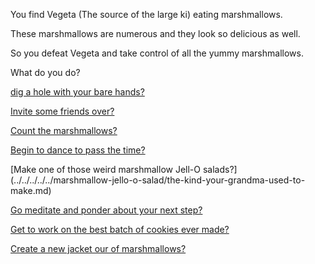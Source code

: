 You find Vegeta (The source of the large ki) eating marshmallows.

These marshmallows are numerous and they look so delicious as well.

So you defeat Vegeta and take control of all the yummy marshmallows.

What do you do?


[dig a hole with your bare hands?](../../../../../hands/hands.md)

[Invite some friends over?](../../../../../invite-friends/friends.md)

[Count the marshmallows?](../../../../../count-the-marshmellows/count-the-marshmellows.md)

[Begin to dance to pass the time?](../../../../../dance/dance.md)

[Make one of those weird marshmallow Jell-O salads?]
(../../../../../marshmallow-jello-o-salad/the-kind-your-grandma-used-to-make.md)

[Go meditate and ponder about your next step?](../../../../../meditate/meditate.md)

[Get to work on the best batch of cookies ever made?](../../../../../bake-cookies/cookies.md)

[Create a new jacket our of marshmallows?](../../../../../jacket/marshmallow-jacket.md)

